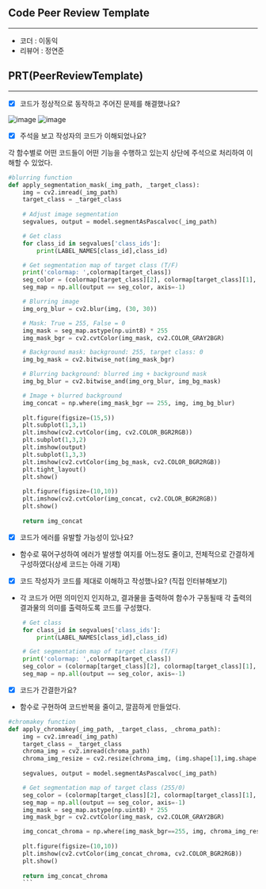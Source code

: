 ## Code Peer Review Template
---
* 코더 : 이동익
* 리뷰어 : 정연준


## PRT(PeerReviewTemplate)
---
- [x] 코드가 정상적으로 동작하고 주어진 문제를 해결했나요?

![image](https://github.com/domik017123/aiffel_repo/assets/131635437/a597eb6d-a3d7-40c9-a99a-3cb60bd8eea6)
![image](https://github.com/domik017123/aiffel_repo/assets/131635437/0418d732-219f-418a-b705-f6f4e758e84b)

- [x] 주석을 보고 작성자의 코드가 이해되었나요?

각 함수별로 어떤 코드들이 어떤 기능을 수행하고 있는지 상단에 주석으로 처리하여 이해할 수 있었다.

```python
#blurring function
def apply_segmentation_mask(_img_path, _target_class):
    img = cv2.imread(_img_path)
    target_class = _target_class
    
    # Adjust image segmentation
    segvalues, output = model.segmentAsPascalvoc(_img_path)

    # Get class
    for class_id in segvalues['class_ids']:
        print(LABEL_NAMES[class_id],class_id)

    # Get segmentation map of target class (T/F)
    print('colormap: ',colormap[target_class])
    seg_color = (colormap[target_class][2], colormap[target_class][1], colormap[target_class][0])
    seg_map = np.all(output == seg_color, axis=-1)

    # Blurring image
    img_org_blur = cv2.blur(img, (30, 30))

    # Mask: True = 255, False = 0
    img_mask = seg_map.astype(np.uint8) * 255
    img_mask_bgr = cv2.cvtColor(img_mask, cv2.COLOR_GRAY2BGR)

    # Background mask: background: 255, target class: 0
    img_bg_mask = cv2.bitwise_not(img_mask_bgr)

    # Blurring background: blurred img + background mask
    img_bg_blur = cv2.bitwise_and(img_org_blur, img_bg_mask)

    # Image + blurred background
    img_concat = np.where(img_mask_bgr == 255, img, img_bg_blur)
    
    plt.figure(figsize=(15,5))
    plt.subplot(1,3,1)
    plt.imshow(cv2.cvtColor(img, cv2.COLOR_BGR2RGB))
    plt.subplot(1,3,2)
    plt.imshow(output)
    plt.subplot(1,3,3)
    plt.imshow(cv2.cvtColor(img_bg_mask, cv2.COLOR_BGR2RGB))
    plt.tight_layout()
    plt.show()
    
    plt.figure(figsize=(10,10))
    plt.imshow(cv2.cvtColor(img_concat, cv2.COLOR_BGR2RGB))
    plt.show()
    
    return img_concat
```

- [x] 코드가 에러를 유발할 가능성이 있나요?

- 함수로 묶어구성하여 에러가 발생할 여지를 어느정도 줄이고, 전체적으로 간결하게 구성하였다(상세 코드는 아래 기재)

- [x] 코드 작성자가 코드를 제대로 이해하고 작성했나요? (직접 인터뷰해보기)

- 각 코드가 어떤 의미인지 인지하고, 결과물을 출력하여 함수가 구동될때 각 출력의 결과물의 의미를 출력하도록 코드를 구성했다.

```python
    # Get class
    for class_id in segvalues['class_ids']:
        print(LABEL_NAMES[class_id],class_id)

    # Get segmentation map of target class (T/F)
    print('colormap: ',colormap[target_class])
    seg_color = (colormap[target_class][2], colormap[target_class][1], colormap[target_class][0])
    seg_map = np.all(output == seg_color, axis=-1)
```

- [x] 코드가 간결한가요?

- 함수로 구현하여 코드반복을 줄이고, 깔끔하게 만들었다.

```python
#chromakey function
def apply_chromakey(_img_path, _target_class, _chroma_path):
    img = cv2.imread(_img_path)
    target_class = _target_class
    chroma_img = cv2.imread(chroma_path)
    chroma_img_resize = cv2.resize(chroma_img, (img.shape[1],img.shape[0]))
    
    segvalues, output = model.segmentAsPascalvoc(_img_path)

    # Get segmentation map of target class (255/0)
    seg_color = (colormap[target_class][2], colormap[target_class][1], colormap[target_class][0])
    seg_map = np.all(output == seg_color, axis=-1)
    img_mask = seg_map.astype(np.uint8) * 255
    img_mask_bgr = cv2.cvtColor(img_mask, cv2.COLOR_GRAY2BGR)

    img_concat_chroma = np.where(img_mask_bgr==255, img, chroma_img_resize)
    
    plt.figure(figsize=(10,10))
    plt.imshow(cv2.cvtColor(img_concat_chroma, cv2.COLOR_BGR2RGB))
    plt.show()
    
    return img_concat_chroma
    ```
